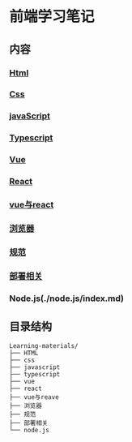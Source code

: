 # 前端学习笔记
## 内容  

### [Html](./HTML/html.md)
### [Css](./CSS/css.md)  
### [javaScript](./javaScript/index.md)  
### [Typescript](./typescript/index.md)  
### [Vue](./VUE/index.md)  
### [React](./react/index.md)
### [vue与react](./react&vue/index.md)
### [浏览器](./浏览器/index.md)  
### [规范](./规范/index.md)
### [部署相关](./部署相关/index.md) 
### Node.js(./node.js/index.md)

## 目录结构
``` 
Learning-materials/
├── HTML  
├── css  
├── javascript  
├── typescript
├── vue 
├── react  
├── vue与reave 
├── 浏览器  
├── 规范  
├── 部署相关
└── node.js
```

